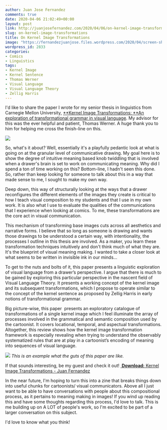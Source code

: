 ```yaml
---
author: Juan Jose Fernandez
comments: true
date: 2020-04-06 21:02:49+00:00
layout: post
link: http://juanjosefernandez.com/2020/04/06/on-kernel-image-transformations/
slug: on-kernel-image-transformations
title: On Kernel Image Transformations
image: "https://fernandezjuanjose.files.wordpress.com/2020/04/screen-shot-2020-04-06-at-4.34.12-pm.png" 
wordpress_id: 2833
categories:
- Comics
- Linguistics
tags:
- Kernel Image
- Kernel Sentence
- Thomas Werner
- Visual Language
- Visual Language Theory
- Zellig Harris
---
```


I'd like to share the paper I wrote for my senior thesis in linguistics from Carnegie Mellon University, [**Kernel Image Transformations: **An exploration of transformational grammar in visual language](https://fernandezjuanjose.files.wordpress.com/2020/04/thesis-juan-fernandez-kernel-image-transformations.pdf). My advisor for this was the ever helpful and patient, Thomas Werner. A huge thank you to him for helping me cross the finish-line on this.

[![](https://fernandezjuanjose.files.wordpress.com/2020/04/screen-shot-2020-04-06-at-4.34.31-pm.png)](https://fernandezjuanjose.files.wordpress.com/2020/04/screen-shot-2020-04-06-at-4.34.31-pm.png)

So, what's it about? Well, essentially it's a playfully pedantic look at what is going on at the granular level of communicative drawing. My goal here is to show the degree of intuitive meaning based knob twiddling that is involved when a drawer's brain is set to work on communicating meaning.
Why did I spend a ton of time working on this? Bottom-line, I hadn't seen this done. So, rather than keep looking for someone to talk about this in a way that made sense to me, I sought to make my own way.

Deep down, this way of structurally looking at the ways that a drawer reconfigures the different elements of the images they create is critical to how I teach visual composition to my students and that I use in my own work. It is also what I use to evaluate the qualities of the communications that I experience when looking at comics. To me, these transformations are the core act in visual communication.

This mechanism of transforming base images cuts across all aesthetics and narrative forms. I believe that so long as someone is drawing and wants those drawings to be understood a certain way, with intentionality, the processes I outline in this thesis are involved. As a maker, you learn these transformation techniques intuitively and don't think much of what they are. It's the blueprint of visual meaning making. I wanted to take a closer look at what seems to be written in invisible ink in our minds...

To get to the nuts and bolts of it, this paper presents a linguistic exploration of visual language from a drawer’s perspective. I argue that there is much to be gained by exploring this particular perspective in the nascent field of Visual Language Theory. It presents a working concept of the kernel image and its subsequent transformations, which I propose to operate similar to the concept of the kernel sentence as proposed by Zellig Harris in early notions of transformational grammar.

Big picture-wise, this paper  presents an exploratory catalogue of transformations of a single kernel image which I feel illuminate the array of processes involved in the grammatical and semantic composition used by the cartoonist.
It covers locational, temporal, and aspectual transformations. Altogether, this review shows how the kernel image transformation framework is especially revealing when trying to understand the observably systematized rules that are at play in a cartoonist’s encoding of meaning into sequences of visual language.

[![](https://fernandezjuanjose.files.wordpress.com/2020/04/screen-shot-2020-04-06-at-4.34.12-pm.png)](https://fernandezjuanjose.files.wordpress.com/2020/04/screen-shot-2020-04-06-at-4.34.12-pm.png) *This is an example what the guts of this paper are like.*


If that sounds interesting, be my guest and check it out! [
**Download:** Kernel Image Transformations - Juan Fernandez](https://fernandezjuanjose.files.wordpress.com/2020/04/thesis-juan-fernandez-kernel-image-transformations.pdf)





In the near future, I'm hoping to turn this into a zine that breaks things down into useful chunks for cartoonists/ visual communicators. Above all I just want to be able to have conversations with people about this compositional process, as it pertains to meaning making in images! If you wind up reading this and have some thoughts regarding this process, I'd love to talk. This is me building up on A LOT of people's work, so I'm excited to be part of a larger conversation on this subject.

I'd love to know what you think!
